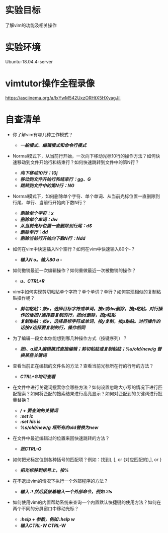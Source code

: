 # 实验目标
了解vim的功能及相关操作

# 实验环境
Ubuntu-18.04.4-server

# vimtutor操作全程录像
https://asciinema.org/a/lxYwM542UxzORHtX5HXyagJiI

# 自查清单
*   你了解vim有哪几种工作模式？
    - ***一般模式、编辑模式和命令行模式***

*   Normal模式下，从当前行开始，一次向下移动光标10行的操作方法？如何快速移动到文件开始行和结束行？如何快速跳转到文件中的第N行？
    -   ***向下移动10行：10j***
    -   ***移动到文件开始行和结束行：gg、G***
    -   ***跳转到文件中的第N行：NG***

*   Normal模式下，如何删除单个字符、单个单词、从当前光标位置一直删除到行尾、单行、当前行开始向下数N行？
    -   ***删除单个字符：x***
    -   ***删除单个单词：dw***
    -   ***从当前光标位置一直删除到行尾：d$***
    -   ***删除单行：dd***
    -   ***删除当前行开始向下数N行：Ndd***

*   如何在vim中快速插入N个空行？如何在vim中快速输入80个-？
    -   ***输入N o。输入80 a -***

*   如何撤销最近一次编辑操作？如何重做最近一次被撤销的操作？
    -   ***u、CTRL+R***

*   vim中如何实现剪切粘贴单个字符？单个单词？单行？如何实现相似的复制粘贴操作呢？
    -   ***剪切粘贴：按v，选择目标字符或单词，按x或dw删除，按p粘贴。对行操作的话按V选择要复制的行，按dd删除，按p粘贴***
    -   ***复制粘贴：按v，选择目标字符或单词，按y复制，按p粘贴。对行操作的话按V选择要复制的行，操作相同***

*   为了编辑一段文本你能想到哪几种操作方式（按键序列）？
    -   ***按i、a进入编辑模式直接编辑；剪切粘贴或复制粘贴；%s/old/new/g 替换某些关键词***

*   查看当前正在编辑的文件名的方法？查看当前光标所在行的行号的方法？
    -   ***CTRL+G均可查看***

*   在文件中进行关键词搜索你会哪些方法？如何设置忽略大小写的情况下进行匹配搜索？如何将匹配的搜索结果进行高亮显示？如何对匹配到的关键词进行批量替换？
    -   ***/ + 要查询的关键词***
    -   ***:set ic***
    -   ***:set hls is***
    -   ***%s/old/new/g 将所有的old替换为new***

*   在文件中最近编辑过的位置来回快速跳转的方法？
    -   ***按CTRL-O***

*   如何把光标定位到各种括号的匹配项？例如：找到(, [, or {对应匹配的),], or }
    -   ***把光标移到括号上，按%***

*   在不退出vim的情况下执行一个外部程序的方法？
    -   ***输入 :! 然后紧接着输入一个外部命令，例如 :!ls***

*   如何使用vim的内置帮助系统来查询一个内置默认快捷键的使用方法？如何在两个不同的分屏窗口中移动光标？
    -   ***:help + 参数，例如 :help w***
    -   ***输入CTRL-W CTRL-W***